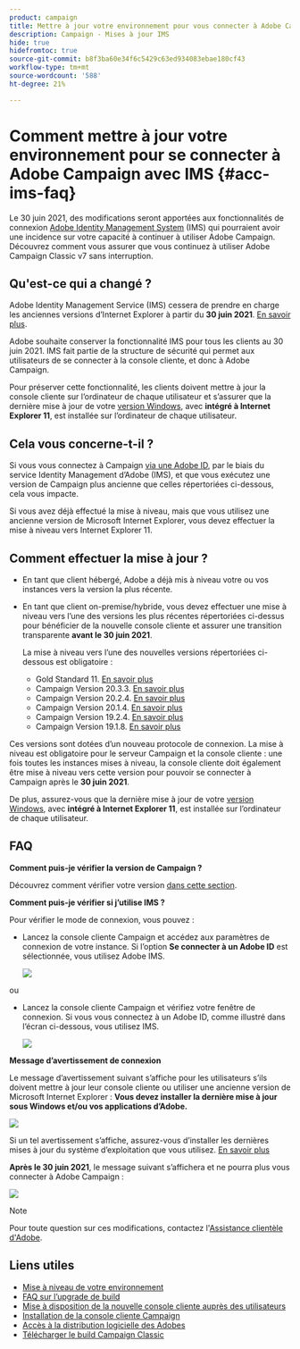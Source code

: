 ```yaml
---
product: campaign
title: Mettre à jour votre environnement pour vous connecter à Adobe Campaign avec IMS
description: Campaign - Mises à jour IMS
hide: true
hidefromtoc: true
source-git-commit: b8f3ba60e34f6c5429c63ed934083ebae180cf43
workflow-type: tm+mt
source-wordcount: '588'
ht-degree: 21%

---
```


# Comment mettre à jour votre environnement pour se connecter à Adobe Campaign avec IMS {#acc-ims-faq}

Le 30 juin 2021, des modifications seront apportées aux fonctionnalités de connexion [Adobe Identity Management System](https://helpx.adobe.com/fr/enterprise/using/identity.html) (IMS) qui pourraient avoir une incidence sur votre capacité à continuer à utiliser Adobe Campaign. Découvrez comment vous assurer que vous continuez à utiliser Adobe Campaign Classic v7 sans interruption.

## Qu&#39;est-ce qui a changé ?

Adobe Identity Management Service (IMS) cessera de prendre en charge les anciennes versions d’Internet Explorer à partir du **30 juin 2021**. [En savoir plus](https://helpx.adobe.com/fr/x-productkb/global/update-operating-system-and-browser.html).

Adobe souhaite conserver la fonctionnalité IMS pour tous les clients au 30 juin 2021. IMS fait partie de la structure de sécurité qui permet aux utilisateurs de se connecter à la console cliente, et donc à Adobe Campaign.

Pour préserver cette fonctionnalité, les clients doivent mettre à jour la console cliente sur l’ordinateur de chaque utilisateur et s’assurer que la dernière mise à jour de votre [version Windows](../rn/using/compatibility-matrix.md#ClientConsoleoperatingsystems), avec **intégré à Internet Explorer 11**, est installée sur l’ordinateur de chaque utilisateur.

## Cela vous concerne-t-il ?

Si vous vous connectez à Campaign [via une Adobe ID](../integrations/using/about-adobe-id.md), par le biais du service Identity Management d’Adobe (IMS), et que vous exécutez une version de Campaign plus ancienne que celles répertoriées ci-dessous, cela vous impacte.

Si vous avez déjà effectué la mise à niveau, mais que vous utilisez une ancienne version de Microsoft Internet Explorer, vous devez effectuer la mise à niveau vers Internet Explorer 11.

## Comment effectuer la mise à jour ?

* En tant que client hébergé, Adobe a déjà mis à niveau votre ou vos instances vers la version la plus récente.

* En tant que client on-premise/hybride, vous devez effectuer une mise à niveau vers l’une des versions les plus récentes répertoriées ci-dessus pour bénéficier de la nouvelle console cliente et assurer une transition transparente **avant le 30 juin 2021**.

   La mise à niveau vers l’une des nouvelles versions répertoriées ci-dessous est obligatoire :

   * Gold Standard 11. [En savoir plus](../rn/using/gold-standard.md)
   * Campaign Version 20.3.3. [En savoir plus](../rn/using/release--20-3.md)
   * Campaign Version 20.2.4. [En savoir plus](../rn/using/release--20-2.md)
   * Campaign Version 20.1.4. [En savoir plus](../rn/using/release--20-1.md)
   * Campaign Version 19.2.4. [En savoir plus](../rn/using/release--19-2.md)
   * Campaign Version 19.1.8. [En savoir plus](../rn/using/release--19-1.md)

Ces versions sont dotées d’un nouveau protocole de connexion. La mise à niveau est obligatoire pour le serveur Campaign et la console cliente : une fois toutes les instances mises à niveau, la console cliente doit également être mise à niveau vers cette version pour pouvoir se connecter à Campaign après le **30 juin 2021**.

De plus, assurez-vous que la dernière mise à jour de votre [version Windows](../rn/using/compatibility-matrix.md#ClientConsoleoperatingsystems), avec **intégré à Internet Explorer 11**, est installée sur l’ordinateur de chaque utilisateur.

## FAQ

**Comment puis-je vérifier la version de Campaign ?**

Découvrez comment vérifier votre version [dans cette section](../platform/using/launching-adobe-campaign.md#getting-your-campaign-version).


**Comment puis-je vérifier si j’utilise IMS ?**

Pour vérifier le mode de connexion, vous pouvez :

* Lancez la console cliente Campaign et accédez aux paramètres de connexion de votre instance. Si l’option **Se connecter à un Adobe ID** est sélectionnée, vous utilisez Adobe IMS.

   ![](../integrations/using/assets/ims_1.png)

ou

* Lancez la console cliente Campaign et vérifiez votre fenêtre de connexion. Si vous vous connectez à un Adobe ID, comme illustré dans l’écran ci-dessous, vous utilisez IMS.

   ![](../integrations/using/assets/adobeID.png)

**Message d’avertissement de connexion**

Le message d’avertissement suivant s’affiche pour les utilisateurs s’ils doivent mettre à jour leur console cliente ou utiliser une ancienne version de Microsoft Internet Explorer : **Vous devez installer la dernière mise à jour sous Windows et/ou vos applications d’Adobe.**

![](../integrations/using/assets/do-not-localize/errorMsg.png)

Si un tel avertissement s’affiche, assurez-vous d’installer les dernières mises à jour du système d’exploitation que vous utilisez. [En savoir plus](https://helpx.adobe.com/x-productkb/global/update-operating-system-and-browser.html)

**Après le 30 juin 2021**, le message suivant s’affichera et ne pourra plus vous connecter à Adobe Campaign :

![](../integrations/using/assets/do-not-localize/errorUpdateReq.png)

>[!NOTE]
>
>Pour toute question sur ces modifications, contactez l&#39;[Assistance clientèle d&#39;Adobe](https://helpx.adobe.com/fr/enterprise/admin-guide.html/enterprise/using/support-for-experience-cloud.ug.html).


## Liens utiles

* [Mise à niveau de votre environnement](../production/using/build-upgrade.md)
* [FAQ sur l’upgrade de build](../platform/using/faq-build-upgrade.md)
* [Mise à disposition de la nouvelle console cliente auprès des utilisateurs](../installation/using/client-console-availability-for-windows.md)
* [Installation de la console cliente Campaign](../installation/using/installing-the-client-console.md)
* [Accès à la distribution logicielle des Adobes](https://experienceleague.adobe.com/docs/experience-cloud/software-distribution/home.html?lang=fr)
* [Télécharger le build Campaign Classic](https://experience.adobe.com/#/downloads/content/software-distribution/en/campaign.html)